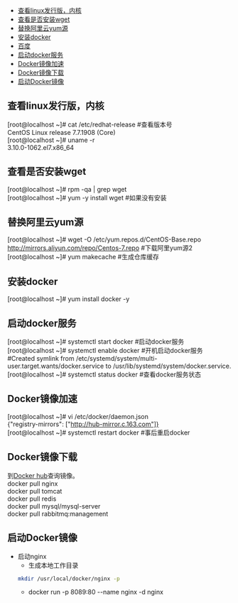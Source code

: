 - [查看linux发行版，内核](#查看linux发行版，内核)
- [查看是否安装wget](#查看是否安装wget)
- [替换阿里云yum源](#替换阿里云yum源)
- [安装docker](#安装docker)
- [百度](https://www.baidu.com)
- [启动docker服务](#启动docker服务)
- [Docker镜像加速](#Docker镜像加速)
- [Docker镜像下载](#Docker镜像下载)
- [启动Docker镜像](#启动Docker镜像)
## 查看linux发行版，内核
[root@localhost ~]# cat /etc/redhat-release  #查看版本号  
CentOS Linux release 7.7.1908 (Core)  
[root@localhost ~]# uname -r  
3.10.0-1062.el7.x86_64

## 查看是否安装wget
[root@localhost ~]# rpm -qa | grep wget  
[root@localhost ~]# yum -y install wget #如果没有安装  

## 替换阿里云yum源
[root@localhost ~]# wget -O /etc/yum.repos.d/CentOS-Base.repo http://mirrors.aliyun.com/repo/Centos-7.repo #下载阿里yum源2  
[root@localhost ~]# yum makecache  #生成仓库缓存  

## 安装docker
[root@localhost ~]# yum install docker -y  

## 启动docker服务
[root@localhost ~]# systemctl start docker  #启动docker服务  
[root@localhost ~]# systemctl enable docker #开机启动docker服务  
#Created symlink from /etc/systemd/system/multi-user.target.wants/docker.service to /usr/lib/systemd/system/docker.service.
[root@localhost ~]# systemctl status docker #查看docker服务状态  

## Docker镜像加速
[root@localhost ~]# vi /etc/docker/daemon.json  
{"registry-mirrors": ["http://hub-mirror.c.163.com"]}  
[root@localhost ~]# systemctl restart docker #事后重启docker  

## Docker镜像下载  
到[Docker hub](https://hub.docker.com/)查询镜像。  
docker pull nginx  
docker pull tomcat  
docker pull redis  
docker pull mysql/mysql-server  
docker pull rabbitmq:management  

## 启动Docker镜像  
* 启动nginx
  * 生成本地工作目录  
  ```bash
  mkdir /usr/local/docker/nginx -p
  ```
  * docker run -p 8089:80 --name nginx -d nginx
